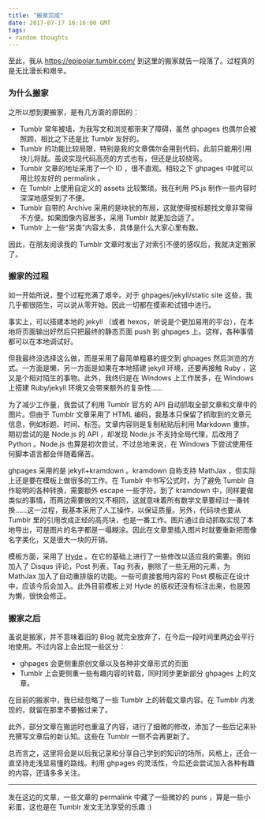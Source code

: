 ```yaml
---
title: "搬家完成"
date: 2017-07-17 16:16:00 GMT
tags:
- random thoughts
---
```


至此，我从 https://epipolar.tumblr.com/ 到这里的搬家就告一段落了。过程真的是无比漫长和艰辛。

### 为什么搬家

之所以想到要搬家，是有几方面的原因的：

- Tumblr 常年被墙，为我写文和浏览都带来了障碍，虽然 ghpages 也偶尔会被照顾，相比之下还是比 Tumblr 友好的。
- Tumblr 的功能比较局限，特别是我的文章偶尔会用到代码，此前只能用引用块儿将就。虽说实现代码高亮的方式也有，但还是比较绕弯。
- Tumblr 文章的地址采用了一个 ID ，很不直观。相较之下 ghpages 中就可以用比较友好的 permalink 。
- 在 Tumblr 上使用自定义的 assets 比较繁琐。我在利用 P5.js 制作一些内容时深深地感受到了不便。
- Tumblr 自带的 Archive 采用的是块状的布局，这就使得按标题找文章非常得不方便。如果图像内容居多，采用 Tumblr 就更加合适了。
- Tumblr 上一些“另类”内容太多，具体是什么大家心里有数。

因此，在朋友阅读我的 Tumblr 文章时发出了对索引不便的感叹后，我就决定搬家了。

### 搬家的过程

如一开始所说，整个过程充满了艰辛。对于 ghpages/jekyll/static site 这些，我几乎都很陌生，可以说从零开始。因此一切都在摸索和试错中进行。

事实上，可以搭建本地的 jekyll （或者 hexos，听说是个更加易用的平台），在本地将页面输出好然后只把最终的静态页面 push 到 ghpages 上。这样，各种事情都可以在本地调试好。

但我最终没选择这么做，而是采用了最简单粗暴的提交到 ghpages 然后浏览的方式。一方面是懒，另一方面是如果在本地搭建 jekyll 环境，还要再接触 Ruby ，这又是个相对陌生的事物。此外，我终归是在 Windows 上工作居多，在 Windows 上搭建 Ruby/jekyll 环境又会带来额外的复杂性……

为了减少工作量，我尝试了利用 Tumblr 官方的 API 自动抓取全部文章和文章中的图片。但由于 Tumblr 文章采用了 HTML 编码，我基本只保留了抓取到的文章元信息，例如标题、时间、标签。文章内容则是复制粘贴后利用 Markdown 重排。期初尝试的是 Node.js 的 API ，却发现 Node.js 不支持全局代理，后改用了 Python 。Node.js 也算是初次尝试，不过总地来说，在 Windows 下尝试使用任何脚本语言都会伴随着痛苦。

ghpages 采用的是 jekyll+kramdown 。kramdown 自称支持 MathJax ，但实际上还是要在模板上做很多的工作。在 Tumblr 中书写公式时，为了避免 Tumblr 自作聪明的各种转换，需要额外 escape 一些字符。到了 kramdown 中，同样要做类似的事情，而两边需要做的又不相同，这就意味着所有数学文章要经过一番转换……这一过程，我基本采用了人工操作，以保证质量。另外，代码块也要从 Tumblr 里的引用改成正经的高亮块，也是一番工作。图片通过自动抓取实现了本地导出，可是图片的名字都是一塌糊涂。因此在文章里插入图片时就要重新把图像名字美化，又是很大一块的开销。

模板方面，采用了 [Hyde](https://github.com/poole/hyde) 。在它的基础上进行了一些修改以适应我的需要。例如加入了 Disqus 评论，Post 列表，Tag 列表，删除了一些无用的元素，为 MathJax 加入了自动重排版的功能。一些可直接套用内容的 Post 模板正在设计中，应该今后会加入。此外目前模板上对 Hyde 的版权还没有标注出来，也是因为懒，很快会修正。

### 搬家之后

虽说是搬家，并不意味着旧的 Blog 就完全放弃了，在今后一段时间里两边会平行地使用。不过内容上会出现一些区分：

- ghpages 会更侧重原创文章以及各种非文章形式的页面
- Tumblr 上会更侧重一些有趣内容的转载，同时同步更新部分 ghpages 上的文章。

在目前的搬家中，我已经忽略了一些 Tumblr 上的转载文章内容。在 Tumblr 内发现的，就留在那里不要搬过来了。

此外，部分文章在搬运时也重温了内容，进行了细微的修改，添加了一些后记来补充撰写文章后的新认知。这些在 Tumblr 一侧不会再更新了。

总而言之，这里将会是以后我记录和分享自己学到的知识的场所。风格上，还会一直坚持走浅显易懂的路线。利用 ghpages 的灵活性，今后还会尝试加入各种有趣的内容，还请多多关注。

---

发在这边的文章，一些文章的 permalink 中藏了一些微妙的 puns ，算是一些小彩蛋，这也是在 Tumblr 发文无法享受的乐趣 :)
